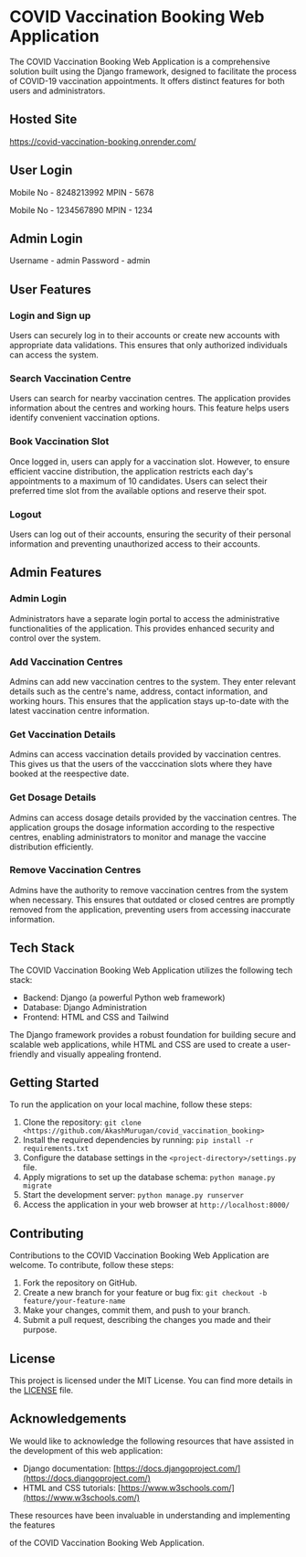 # COVID Vaccination Booking Web Application

The COVID Vaccination Booking Web Application is a comprehensive solution built using the Django framework, designed to facilitate the process of COVID-19 vaccination appointments. It offers distinct features for both users and administrators.

## Hosted Site
https://covid-vaccination-booking.onrender.com/

## User Login
Mobile No - 8248213992 
MPIN - 5678

Mobile No - 1234567890
MPIN - 1234

## Admin Login
Username - admin
Password - admin

## User Features

### Login and Sign up
Users can securely log in to their accounts or create new accounts with appropriate data validations. This ensures that only authorized individuals can access the system.

### Search Vaccination Centre
Users can search for nearby vaccination centres. The application provides information about the centres and working hours. This feature helps users identify convenient vaccination options.

### Book Vaccination Slot
Once logged in, users can apply for a vaccination slot. However, to ensure efficient vaccine distribution, the application restricts each day's appointments to a maximum of 10 candidates. Users can select their preferred time slot from the available options and reserve their spot.

### Logout
Users can log out of their accounts, ensuring the security of their personal information and preventing unauthorized access to their accounts.

## Admin Features

### Admin Login
Administrators have a separate login portal to access the administrative functionalities of the application. This provides enhanced security and control over the system.

### Add Vaccination Centres
Admins can add new vaccination centres to the system. They enter relevant details such as the centre's name, address, contact information, and working hours. This ensures that the application stays up-to-date with the latest vaccination centre information.

### Get Vaccination Details
Admins can access vaccination details provided by vaccination centres. This gives us that the users of the vacccination slots where they have booked at the reespective date.

### Get Dosage Details
Admins can access dosage details provided by the vaccination centres. The application groups the dosage information according to the respective centres, enabling administrators to monitor and manage the vaccine distribution efficiently.

### Remove Vaccination Centres
Admins have the authority to remove vaccination centres from the system when necessary. This ensures that outdated or closed centres are promptly removed from the application, preventing users from accessing inaccurate information.

## Tech Stack

The COVID Vaccination Booking Web Application utilizes the following tech stack:

- Backend: Django (a powerful Python web framework)
- Database: Django Administration 
- Frontend: HTML and CSS and Tailwind

The Django framework provides a robust foundation for building secure and scalable web applications, while HTML and CSS are used to create a user-friendly and visually appealing frontend.

## Getting Started

To run the application on your local machine, follow these steps:

1. Clone the repository: `git clone <https://github.com/AkashMurugan/covid_vaccination_booking>`
2. Install the required dependencies by running: `pip install -r requirements.txt`
3. Configure the database settings in the `<project-directory>/settings.py` file.
4. Apply migrations to set up the database schema: `python manage.py migrate`
5. Start the development server: `python manage.py runserver`
6. Access the application in your web browser at `http://localhost:8000/`

## Contributing

Contributions to the COVID Vaccination Booking Web Application are welcome. To contribute, follow these steps:

1. Fork the repository on GitHub.
2. Create a new branch for your feature or bug fix: `git checkout -b feature/your-feature-name`
3. Make your changes, commit them, and push to your branch.
4. Submit a pull request, describing the changes you made and their purpose.

## License

This project is licensed under the MIT License. You can find more details in the [LICENSE](LICENSE) file.

## Acknowledgements

We would like to acknowledge the following resources that have assisted in the development of this web application:

- Django documentation: [https://docs.djangoproject.com/](https://docs.djangoproject.com/)
- HTML and CSS tutorials: [https://www.w3schools.com/](https://www.w3schools.com/)

These resources have been invaluable in understanding and implementing the features

 of the COVID Vaccination Booking Web Application.
